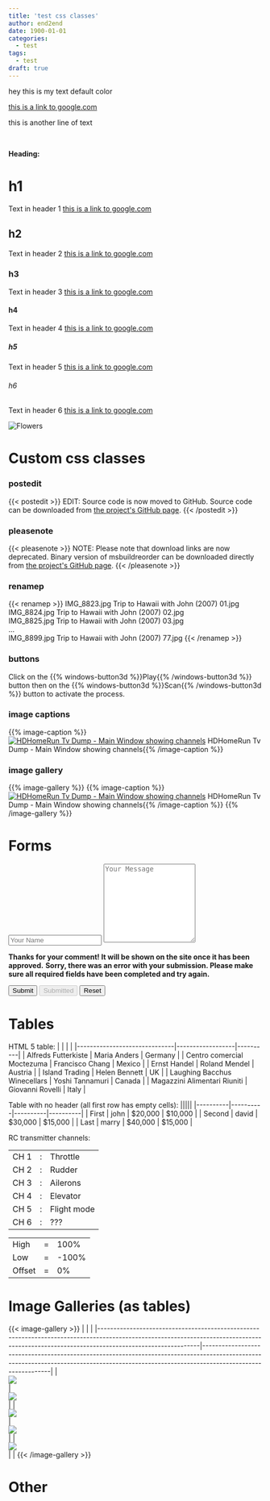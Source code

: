 ```yaml
---
title: 'test css classes'
author: end2end
date: 1900-01-01
categories:
  - test
tags:
  - test
draft: true
---
```


hey this is my text default color

[this is a link to google.com](http://google.com)

this is another line of text

&nbsp;
&nbsp;

**Heading:**

# h1
Text in header 1 [this is a link to google.com](http://google.com)

## h2
Text in header 2 [this is a link to google.com](http://google.com)

### h3
Text in header 3 [this is a link to google.com](http://google.com)

#### h4
Text in header 4 [this is a link to google.com](http://google.com)

##### h5
Text in header 5 [this is a link to google.com](http://google.com)

###### h6
Text in header 6 [this is a link to google.com](http://google.com)

![Flowers](/wp-content/uploads/2015/01/MSBuildReorder-How-to-reorder-a-Visual-Studio-build-log-for-easy-reading.png)

# Custom css classes

### postedit
{{< postedit >}}
  EDIT: Source code is now moved to GitHub. Source code can be downloaded from [the project's GitHub page](http://github.com/end2endzone/msbuildreorder).
{{< /postedit >}}


### pleasenote
{{< pleasenote >}}
  NOTE: Please note that download links are now deprecated. Binary version of msbuildreorder can be downloaded directly from [the project's GitHub page](http://github.com/end2endzone/msbuildreorder/releases).
{{< /pleasenote >}}


### renamep
{{< renamep >}}
  IMG_8823.jpg  Trip to Hawaii with John (2007) 01.jpg</br> IMG_8824.jpg  Trip to Hawaii with John (2007) 02.jpg<br /> IMG_8825.jpg  Trip to Hawaii with John (2007) 03.jpg<br /> ...<br /> IMG_8899.jpg  Trip to Hawaii with John (2007) 77.jpg
{{< /renamep >}}


### buttons
Click on the {{% windows-button3d %}}Play{{% /windows-button3d %}} button then on the {{% windows-button3d %}}Scan{{% /windows-button3d %}} button to activate the process.


### image captions
{{% image-caption %}}[![HDHomeRun Tv Dump - Main Window showing channels](https://www.end2endzone.com/wp-content/uploads/2015/02/HDHomeRun-Tv-Dump-Main-Window-showing-channels.png)](https://www.end2endzone.com/wp-content/uploads/2015/02/HDHomeRun-Tv-Dump-Main-Window-showing-channels.png) HDHomeRun Tv Dump - Main Window showing channels{{% /image-caption %}}


### image gallery
{{% image-gallery %}}
{{% image-caption %}}[![HDHomeRun Tv Dump - Main Window showing channels](https://www.end2endzone.com/wp-content/uploads/2015/02/HDHomeRun-Tv-Dump-Main-Window-showing-channels.png)](https://www.end2endzone.com/wp-content/uploads/2015/02/HDHomeRun-Tv-Dump-Main-Window-showing-channels.png) HDHomeRun Tv Dump - Main Window showing channels{{% /image-caption %}}
{{% /image-gallery %}}

# Forms

<form id="comment-form" class="new-comment" method="POST">
  <input required="" name="fields[name]" type="text" placeholder="Your Name">
  <textarea required="" name="fields[body]" placeholder="Your Message" rows="10"></textarea>

  **Thanks for your comment! It will be shown on the site once it has been approved.**
  **Sorry, there was an error with your submission. Please make sure all required fields have been completed and try again.**

  <button type="button" id="comment-form-submit" class="button">Submit</button>
  <button type="button" id="comment-form-submitted" class="hidden button" disabled="">Submitted</button>
  <button type="reset" id="comment-form-reset" class="button">Reset</button>
</form>


# Tables

HTML 5 table:
| <!-- -->                     | <!-- -->         | <!-- --> |
|------------------------------|------------------|----------|
| Alfreds Futterkiste          | Maria Anders     | Germany  |
| Centro comercial Moctezuma   | Francisco Chang  | Mexico   |
| Ernst Handel                 | Roland Mendel    | Austria  |
| Island Trading               | Helen Bennett    | UK       |
| Laughing Bacchus Winecellars | Yoshi Tannamuri  | Canada   |
| Magazzini Alimentari Riuniti | Giovanni Rovelli | Italy    |


Table with no header (all first row has empty cells):
|||||
|----------|----------|----------|----------|
| First    | john     | $20,000  | $10,000  |
| Second   | david    | $30,000  | $15,000  |
| Last     | marry    | $40,000  | $15,000  |

RC transmitter channels:

<div class="rc-channels">

||||
|---|---|---|
| CH 1 | : | Throttle |
| CH 2 | : | Rudder |
| CH 3 | : | Ailerons |
| CH 4 | : | Elevator |
| CH 5 | : | Flight mode |
| CH 6 | : | ??? |

</div>

<div class="rc-channels">

||||
|---|---|---|
| High | = | 100% |
| Low | = | -100% |
| Offset | = | 0% |

</div>


# Image Galleries (as tables)

{{< image-gallery >}}
| <!-- -->                                                                                                                                                                                  | <!-- -->                                                                                                                                                                                  |
|-------------------------------------------------------------------------------------------------------------------------------------------------------------------------------------------|-------------------------------------------------------------------------------------------------------------------------------------------------------------------------------------------|
| [<br /> ![](http://www.end2endzone.com/wp-content/uploads/2015/08/IMG_2446_e2ez-672x448.jpg)<br /> ](https://www.flickr.com/photos/154618444@N05/37538053182/in/album-72157686816329321/) | [<br /> ![](http://www.end2endzone.com/wp-content/uploads/2015/08/IMG_2488_e2ez-672x448.jpg)<br /> ](https://www.flickr.com/photos/154618444@N05/37538049222/in/album-72157686816329321/) |
| [<br /> ![](http://www.end2endzone.com/wp-content/uploads/2015/08/IMG_2526_e2ez-672x448.jpg)<br /> ](https://www.flickr.com/photos/154618444@N05/37538046922/in/album-72157686816329321/) | [<br /> ![](http://www.end2endzone.com/wp-content/uploads/2015/08/IMG_2549_e2ez-672x448.jpg)<br /> ](https://www.flickr.com/photos/154618444@N05/36900405873/in/album-72157686816329321/) |
| [<br /> ![](http://www.end2endzone.com/wp-content/uploads/2015/08/IMG_2567_e2ez-672x448.jpg)<br /> ](https://www.flickr.com/photos/154618444@N05/37538045602/in/album-72157686816329321/) |                                                                                                                                                                                           |
{{< /image-gallery >}}


# Other
